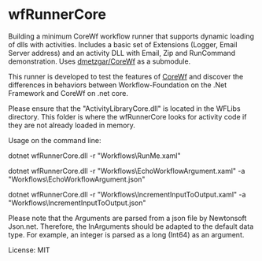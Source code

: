 # wfRunnerCore
Building a minimum CoreWf workflow runner that supports dynamic loading of dlls with activities. Includes a basic set of Extensions (Logger, Email Server address) and an activity DLL with Email, Zip and RunCommand demonstration. Uses [dmetzgar/CoreWf](https://github.com/dmetzgar/corewf) as a submodule. 

This runner is developed to test the features of [CoreWf](https://github.com/dmetzgar/corewf) and discover the differences in behaviors between Workflow-Foundation on the .Net Framework and CoreWf on .net core.

Please ensure that the "ActivityLibraryCore.dll" is located in the WFLibs directory. This folder is where the wfRunnerCore looks for activity code if they are not already loaded in memory. 

Usage on the command line: 

dotnet wfRunnerCore.dll -r "Workflows\RunMe.xaml"

dotnet wfRunnerCore.dll -r "Workflows\EchoWorkflowArgument.xaml" -a "Workflows\EchoWorkflowArgument.json"

dotnet wfRunnerCore.dll -r "Workflows\IncrementInputToOutput.xaml" -a "Workflows\IncrementInputToOutput.json"

Please note that the Arguments are parsed from a json file by Newtonsoft Json.net. Therefore, the InArguments should be adapted to the default data type. For example, an integer is parsed as a long (Int64) as an argument. 

License: MIT
